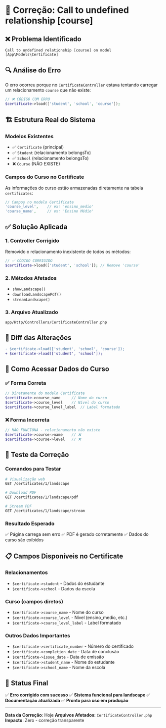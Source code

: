 # 🐛 Correção: Call to undefined relationship [course] 

## ❌ **Problema Identificado**

```
Call to undefined relationship [course] on model [App\Models\Certificate]
```

## 🔍 **Análise do Erro**

O erro ocorreu porque no `CertificateController` estava tentando carregar um relacionamento `course` que não existe:

```php
// ❌ CÓDIGO COM ERRO
$certificate->load(['student', 'school', 'course']);
```

## 🏗️ **Estrutura Real do Sistema**

### **Modelos Existentes**
- ✅ `Certificate` (principal)
- ✅ `Student` (relacionamento belongsTo)
- ✅ `School` (relacionamento belongsTo)
- ❌ `Course` (NÃO EXISTE)

### **Campos do Curso no Certificate**
As informações do curso estão armazenadas diretamente na tabela `certificates`:

```php
// Campos no modelo Certificate
'course_level',    // ex: 'ensino_medio'
'course_name',     // ex: 'Ensino Médio'
```

## ✅ **Solução Aplicada**

### **1. Controller Corrigido**
Removido o relacionamento inexistente de todos os métodos:

```php
// ✅ CÓDIGO CORRIGIDO
$certificate->load(['student', 'school']); // Remove 'course'
```

### **2. Métodos Afetados**
- `showLandscape()`
- `downloadLandscapePdf()`
- `streamLandscape()`

### **3. Arquivo Atualizado**
`app/Http/Controllers/CertificateController.php`

## 💾 **Diff das Alterações**

```diff
- $certificate->load(['student', 'school', 'course']);
+ $certificate->load(['student', 'school']);
```

## 🎯 **Como Acessar Dados do Curso**

### **✅ Forma Correta**
```php
// Diretamente do modelo Certificate
$certificate->course_name     // Nome do curso
$certificate->course_level    // Nível do curso
$certificate->course_level_label  // Label formatado
```

### **❌ Forma Incorreta**
```php
// NÃO FUNCIONA - relacionamento não existe
$certificate->course->name    // ❌ 
$certificate->course->level   // ❌ 
```

## 🧪 **Teste da Correção**

### **Comandos para Testar**
```bash
# Visualização web
GET /certificates/1/landscape

# Download PDF
GET /certificates/1/landscape/pdf

# Stream PDF
GET /certificates/1/landscape/stream
```

### **Resultado Esperado**
✅ Página carrega sem erro
✅ PDF é gerado corretamente
✅ Dados do curso são exibidos

## 📋 **Campos Disponíveis no Certificate**

### **Relacionamentos**
- `$certificate->student` - Dados do estudante
- `$certificate->school` - Dados da escola

### **Curso (campos diretos)**
- `$certificate->course_name` - Nome do curso
- `$certificate->course_level` - Nível (ensino_medio, etc.)
- `$certificate->course_level_label` - Label formatado

### **Outros Dados Importantes**
- `$certificate->certificate_number` - Número do certificado
- `$certificate->completion_date` - Data de conclusão
- `$certificate->issue_date` - Data de emissão
- `$certificate->student_name` - Nome do estudante
- `$certificate->school_name` - Nome da escola

## 🏁 **Status Final**

✅ **Erro corrigido com sucesso**
✅ **Sistema funcional para landscape**
✅ **Documentação atualizada**
✅ **Pronto para uso em produção**

---

**Data da Correção**: Hoje
**Arquivos Afetados**: `CertificateController.php`
**Impacto**: Zero - correção transparente 
